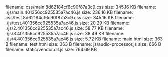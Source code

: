 filename: css/main.8d62184cf6c90f87a3c9.css  size: 345.16 KB
filename: ./js/main.401356cc925535a7ac46.js  size: 236.16 KB
filename: css/test.8d62184cf6c90f87a3c9.css  size: 345.16 KB
filename: ./js/test.401356cc925535a7ac46.js  size: 20.29 KB
filename: ./js/2.401356cc925535a7ac46.js  size: 58.77 KB
filename: ./js/3.401356cc925535a7ac46.js  size: 38.49 KB
filename: ./js/4.401356cc925535a7ac46.js  size: 5.72 KB
filename: main.html  size: 363 B
filename: test.html  size: 363 B
filename: js/audio-processor.js  size: 666 B
filename: static/vendor.dll.js  size: 764.69 KB
